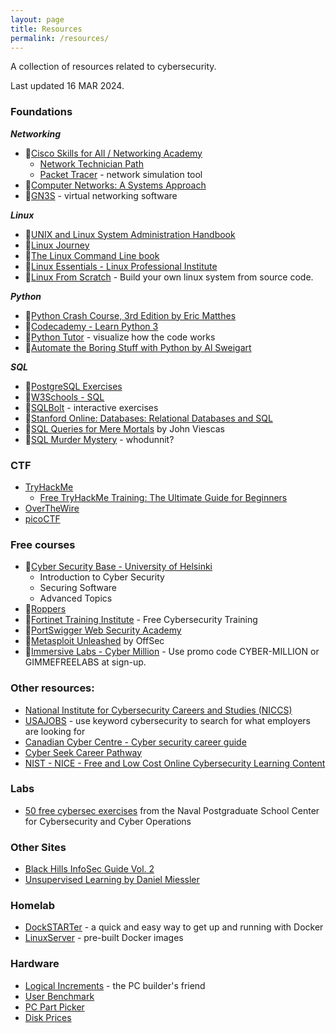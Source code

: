 ```yaml
---
layout: page
title: Resources
permalink: /resources/
---
```

A collection of resources related to cybersecurity. 

Last updated 16 MAR 2024.

### Foundations

***Networking***
- 🏫[Cisco Skills for All / Networking Academy](https://www.netacad.com/)  
    - [Network Technician Path](https://skillsforall.com/career-path/network-technician?courseLang=en-US)
    - [Packet Tracer](https://www.netacad.com/courses/packet-tracer) - network simulation tool
- 📖[Computer Networks: A Systems Approach](https://book.systemsapproach.org/index.html)
- 🧰[GN3S](https://www.gns3.com/software) - virtual networking software 
    
***Linux***
- 📖[UNIX and Linux System Administration Handbook](https://www.admin.com/)
- 🏫[Linux Journey](https://linuxjourney.com/)
- 📖[The Linux Command Line book](https://linuxcommand.org/tlcl.php)
- 📖[Linux Essentials - Linux Professional Institute](https://learning.lpi.org/en/learning-materials/010-160/)
- 🏫[Linux From Scratch](https://www.linuxfromscratch.org/) - Build your own linux system from source code. 

***Python***
- 📖[Python Crash Course, 3rd Edition by Eric Matthes](https://nostarch.com/python-crash-course-3rd-edition)
- 🏫[Codecademy - Learn Python 3](https://www.codecademy.com/learn/learn-python-3)
- 🏫[Python Tutor](https://pythontutor.com/visualize.html#mode=edit) - visualize how the code works
- 📖[Automate the Boring Stuff with Python by Al Sweigart](https://automatetheboringstuff.com/)

***SQL***
- 🏫[PostgreSQL Exercises](https://pgexercises.com/)
- 🏫[W3Schools - SQL](https://www.w3schools.com/sql/default.asp)
- 🏫[SQLBolt](https://sqlbolt.com/) - interactive exercises
- 🏫[Stanford Online: Databases: Relational Databases and SQL](https://online.stanford.edu/courses/soe-ydatabases0005-databases-relational-databases-and-sql)
- 📖[SQL Queries for Mere Mortals](https://www.oreilly.com/library/view/sql-queries-for/9780134858432/) by John Viescas
- 🏫[SQL Murder Mystery](https://mystery.knightlab.com/) - whodunnit?

### CTF
- [TryHackMe](https://tryhackme.com/)
    - [Free TryHackMe Training: The Ultimate Guide for Beginners](https://tryhackme.com/r/resources/blog/free_path)
- [OverTheWire](https://overthewire.org/wargames/)
- [picoCTF](https://picoctf.org/)

### Free courses
- 🏫[Cyber Security Base - University of Helsinki](https://cybersecuritybase.mooc.fi/)
    - Introduction to Cyber Security
    - Securing Software
    - Advanced Topics
- 🏫[Roppers](https://www.roppers.org/)
- 🏫[Fortinet Training Institute](https://training.fortinet.com/) - Free Cybersecurity Training
- 🏫[PortSwigger Web Security Academy](https://portswigger.net/web-security)
- 🏫[Metasploit Unleashed](https://www.offsec.com/metasploit-unleashed/) by OffSec
- 🏫[Immersive Labs - Cyber Million](https://community.immersivelabs.online/register) - Use promo code CYBER-MILLION or GIMMEFREELABS at sign-up.

### Other resources:
- [National Institute for Cybersecurity Careers and Studies (NICCS)](https://niccs.cisa.gov/cybersecurity-career-resources/additional-resources)
- [USAJOBS](https://www.usajobs.gov/) - use keyword cybersecurity to search for what employers are looking for
- [Canadian Cyber Centre - Cyber security career guide](https://www.cyber.gc.ca/en/guidance/cyber-security-career-guide)
- [Cyber Seek Career Pathway](https://www.cyberseek.org/pathway.html)
- [NIST - NICE - Free and Low Cost Online Cybersecurity Learning Content](https://www.nist.gov/itl/applied-cybersecurity/nice/resources/online-learning-content)

### Labs
- [50 free cybersec exercises](https://nps.edu/web/c3o/labtainers) from the Naval Postgraduate School Center for Cybersecurity and Cyber Operations

### Other Sites
- [Black Hills InfoSec Guide Vol. 2](https://www.blackhillsinfosec.com/prompt-zine/prompt-issue-infosec-survival-guide-second-volume/)
- [Unsupervised Learning by Daniel Miessler](https://danielmiessler.com/)

### Homelab
- [DockSTARTer](https://dockstarter.com/) - a quick and easy way to get up and running with Docker
- [LinuxServer](https://www.linuxserver.io/) - pre-built Docker images

### Hardware
- [Logical Increments](https://www.logicalincrements.com/) - the PC builder's friend
- [User Benchmark](https://www.userbenchmark.com/)
- [PC Part Picker](https://ca.pcpartpicker.com)
- [Disk Prices](https://diskprices.com/?locale=ca)
